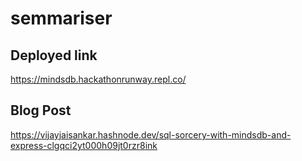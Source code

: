 # semmariser

## Deployed link
https://mindsdb.hackathonrunway.repl.co/

## Blog Post
https://vijayjaisankar.hashnode.dev/sql-sorcery-with-mindsdb-and-express-clgqci2yt000h09jt0rzr8ink
